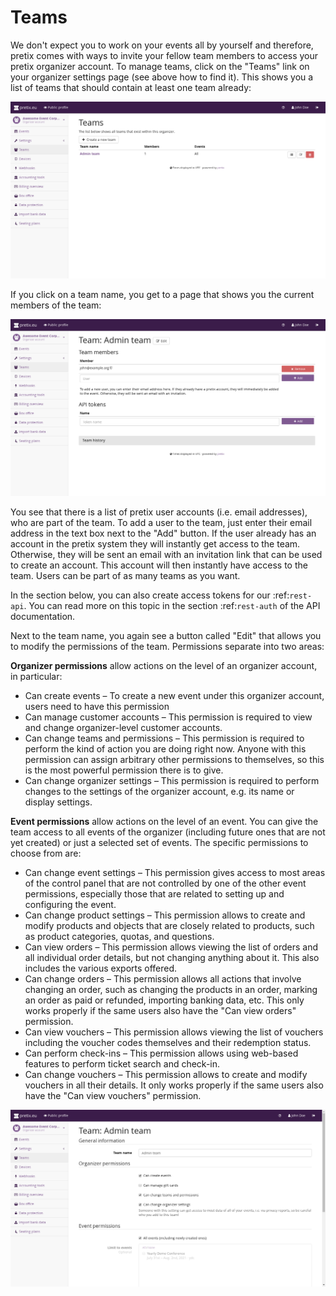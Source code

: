 # Teams

We don't expect you to work on your events all by yourself and therefore, pretix comes with ways to invite your fellow
team members to access your pretix organizer account. To manage teams, click on the "Teams" link on your organizer
settings page (see above how to find it). This shows you a list of teams that should contain at least one team already:

![List of teams](../../assets/screens/organizer/team_list.png)

If you click on a team name, you get to a page that shows you the current members of the team:

![Team detail page](../../assets/screens/organizer/team_detail.png)

You see that there is a list of pretix user accounts (i.e. email addresses), who are part of the team. To add a user to
the team, just enter their email address in the text box next to the "Add" button. If the user already has an account
in the pretix system they will instantly get access to the team. Otherwise, they will be sent an email with an invitation
link that can be used to create an account. This account will then instantly have access to the team. Users can be part
of as many teams as you want.

In the section below, you can also create access tokens for our :ref:`rest-api`. You can read more on this topic in the
section :ref:`rest-auth` of the API documentation.

Next to the team name, you again see a button called "Edit" that allows you to modify the permissions of the team.
Permissions separate into two areas:

**Organizer permissions** allow actions on the level of an organizer account, in particular:

   * Can create events – To create a new event under this organizer account, users need to have this permission
   * Can manage customer accounts – This permission is required to view and change organizer-level customer accounts.
   * Can change teams and permissions – This permission is required to perform the kind of action you are doing right now.
     Anyone with this permission can assign arbitrary other permissions to themselves, so this is the most powerful
     permission there is to give.
   * Can change organizer settings – This permission is required to perform changes to the settings of the organizer
     account, e.g. its name or display settings.

**Event permissions** allow actions on the level of an event. You can give the team access to all events of the
  organizer (including future ones that are not yet created) or just a selected set of events. The specific permissions to choose from are:

   * Can change event settings – This permission gives access to most areas of the control panel that are not controlled
     by one of the other event permissions, especially those that are related to setting up and configuring the event.
   * Can change product settings – This permission allows to create and modify products and objects that are closely
     related to products, such as product categories, quotas, and questions.
   * Can view orders – This permission allows viewing the list of orders and all individual order details, but not
     changing anything about it. This also includes the various exports offered.
   * Can change orders – This permission allows all actions that involve changing an order, such as changing the products
     in an order, marking an order as paid or refunded, importing banking data, etc. This only works properly if the
     same users also have the "Can view orders" permission.
   * Can view vouchers – This permission allows viewing the list of vouchers including the voucher codes themselves and
     their redemption status.
   * Can perform check-ins – This permission allows using web-based features to perform ticket search and check-in.
   * Can change vouchers – This permission allows to create and modify vouchers in all their details. It only works
     properly if the same users also have the "Can view vouchers" permission.

![Team configuration page](../../assets/screens/organizer/team_edit.png)
